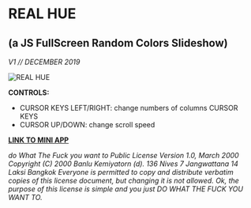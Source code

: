 # REAL HUE
## (a JS FullScreen Random Colors Slideshow)
*V1 // DECEMBER 2019*

![REAL HUE](https://jck-interactive.com/realhue/assets/img/realhue.png)

**CONTROLS:**
 - CURSOR KEYS LEFT/RIGHT: change numbers of columns CURSOR KEYS
 -  CURSOR UP/DOWN: change scroll speed

**[LINK TO MINI APP](https://jck-interactive.com/realhue/)**

*do What The Fuck you want to Public License
Version 1.0, March 2000
Copyright (C) 2000 Banlu Kemiyatorn (d).
136 Nives 7 Jangwattana 14 Laksi Bangkok
Everyone is permitted to copy and distribute verbatim copies
of this license document, but changing it is not allowed.
Ok, the purpose of this license is simple
and you just
DO WHAT THE FUCK YOU WANT TO.*
